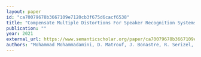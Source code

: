```yaml
---
layout: paper
id: "ca70079678b3667109e7120cb3f675d6cacf6538"
title: "Compensate Multiple Distortions For Speaker Recognition Systems"
publication: ""
year: 2021
external_url: https://www.semanticscholar.org/paper/ca70079678b3667109e7120cb3f675d6cacf6538
authors: "Mohammad Mohammadamini, D. Matrouf, J. Bonastre, R. Serizel, Sandipana Dowerah, Denis, Jouvet"
---
```

